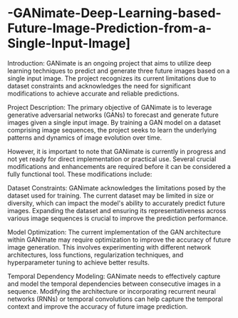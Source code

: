 # -GANimate-Deep-Learning-based-Future-Image-Prediction-from-a-Single-Input-Image]
Introduction:
GANimate is an ongoing project that aims to utilize deep learning techniques to predict and generate three future images based on a single input image. The project recognizes its current limitations due to dataset constraints and acknowledges the need for significant modifications to achieve accurate and reliable predictions.

Project Description:
The primary objective of GANimate is to leverage generative adversarial networks (GANs) to forecast and generate future images given a single input image. By training a GAN model on a dataset comprising image sequences, the project seeks to learn the underlying patterns and dynamics of image evolution over time.

However, it is important to note that GANimate is currently in progress and not yet ready for direct implementation or practical use. Several crucial modifications and enhancements are required before it can be considered a fully functional tool. These modifications include:

Dataset Constraints: GANimate acknowledges the limitations posed by the dataset used for training. The current dataset may be limited in size or diversity, which can impact the model's ability to accurately predict future images. Expanding the dataset and ensuring its representativeness across various image sequences is crucial to improve the prediction performance.

Model Optimization: The current implementation of the GAN architecture within GANimate may require optimization to improve the accuracy of future image generation. This involves experimenting with different network architectures, loss functions, regularization techniques, and hyperparameter tuning to achieve better results.

Temporal Dependency Modeling: GANimate needs to effectively capture and model the temporal dependencies between consecutive images in a sequence. Modifying the architecture or incorporating recurrent neural networks (RNNs) or temporal convolutions can help capture the temporal context and improve the accuracy of future image prediction.

